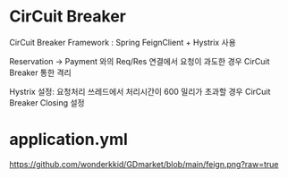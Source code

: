 
# CirCuit Breaker

CirCuit Breaker Framework : Spring FeignClient + Hystrix 사용

Reservation -> Payment 와의 Req/Res 연결에서 요청이 과도한 경우 CirCuit Breaker 통한 격리

Hystrix 설정: 요청처리 쓰레드에서 처리시간이 600 밀리가 초과할 경우 CirCuit Breaker Closing 설정 


# application.yml

https://github.com/wonderkkid/GDmarket/blob/main/feign.png?raw=true


